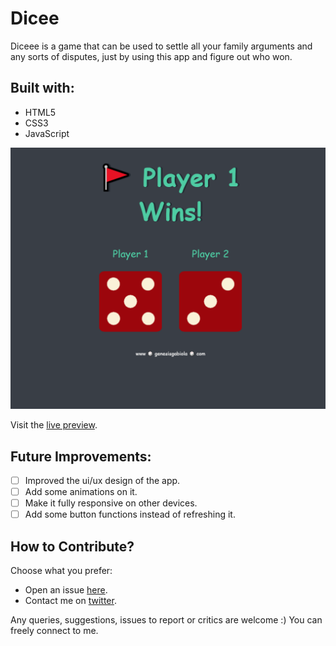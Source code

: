 # Dicee

Diceee is a game that can be used to settle all your family arguments and any sorts of disputes, just by using this app and figure out who won.

## Built with:

- HTML5
- CSS3
- JavaScript

![Dicee Screenshot](img/screenshot.png "Dicee Screenshot")

Visit the [live preview](https://genesisgabiola.github.io/sandbox/dicee).

## Future Improvements:

- [ ] Improved the ui/ux design of the app.
- [ ] Add some animations on it.
- [ ] Make it fully responsive on other devices.
- [ ] Add some button functions instead of refreshing it.

## How to Contribute?

Choose what you prefer:

- Open an issue [here](https://github.com/genesisgabiola/sandbox/issues).
- Contact me on [twitter](http://twitter.com/genesisgabiola).

Any queries, suggestions, issues to report or critics are welcome :) You can freely connect to me.